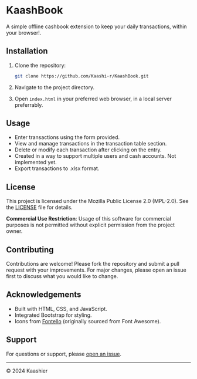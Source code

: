 # KaashBook

A simple offline cashbook extension to keep your daily transactions, within your browser!.

## Installation

1. Clone the repository:

   ```bash
   git clone https://github.com/Kaashi-r/KaashBook.git
   ```

2. Navigate to the project directory.

3. Open `index.html` in your preferred web browser, in a local server preferrably.

## Usage

- Enter transactions using the form provided.
- View and manage transactions in the transaction table section.
- Delete or modify each transaction after clicking on the entry.
- Created in a way to support multiple users and cash accounts. Not implemented yet.
- Export transactions to .xlsx format.

## License

This project is licensed under the Mozilla Public License 2.0 (MPL-2.0). See the [LICENSE](LICENSE) file for details.

**Commercial Use Restriction**: Usage of this software for commercial purposes is not permitted without explicit permission from the project owner.

## Contributing

Contributions are welcome! Please fork the repository and submit a pull request with your improvements. For major changes, please open an issue first to discuss what you would like to change.

## Acknowledgements

- Built with HTML, CSS, and JavaScript.
- Integrated Bootstrap for styling.
- Icons from [Fontello](https://fontello.com/) (originally sourced from Font Awesome).

## Support

For questions or support, please [open an issue](https://github.com/Kaashi-r/KaashBook.git/issues/new).

---

© 2024 Kaashier
